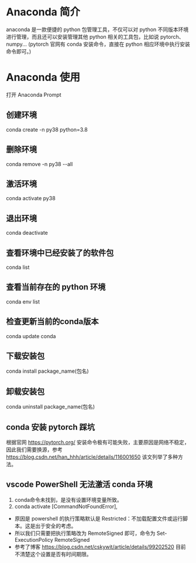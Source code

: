 # Anaconda 简介
anaconda 是一款便捷的 python 包管理工具，不仅可以对 python 不同版本环境进行管理，而且还可以安装管理其他 python 相关的工具包，比如说 pytorch、numpy...
(pytorch 官网有 conda 安装命令，直接在 python 相应环境中执行安装命令即可。)

# Anaconda 使用
打开 Anaconda Prompt
## 创建环境
conda create -n py38 python=3.8

## 删除环境
conda remove -n py38 --all

## 激活环境
conda activate py38

## 退出环境
conda deactivate

## 查看环境中已经安装了的软件包
conda list

## 查看当前存在的 python 环境
conda env list

## 检查更新当前的conda版本
conda update conda

## 下载安装包
conda install package_name(包名)

## 卸载安装包
conda uninstall package_name(包名)

## conda 安装 pytorch 踩坑
根据官网 https://pytorch.org/ 安装命令极有可能失败，主要原因是网络不稳定，因此我们需要换源，参考 https://blog.csdn.net/han_hhh/article/details/116001650 该文列举了多种方法。

## vscode PowerShell 无法激活 conda 环境
1. conda命令未找到，是没有设置环境变量所致。
2. conda activate [CommandNotFoundError], 
- 原因是 powershell 的执行策略默认是 Restricted：不加载配置文件或运行脚本。这是出于安全的考虑。
- 所以我们只需要把执行策略改为 RemoteSigned 即可，命令为 Set-ExecutionPolicy RemoteSigned
- 参考了博客 https://blog.csdn.net/cskywit/article/details/99202520 目前不清楚这个设置是否有时间期限。
